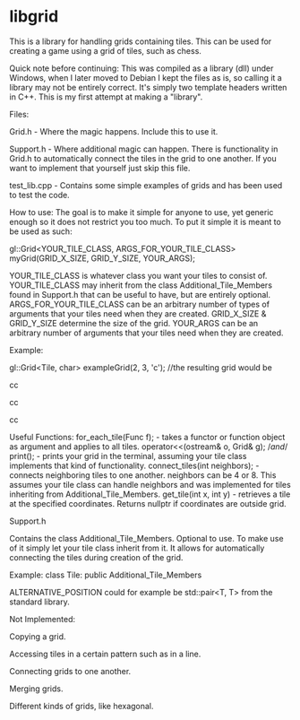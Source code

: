 # libgrid
This is a library for handling grids containing tiles. This can be used for creating a game using a grid of tiles, such as chess.

Quick note before continuing: This was compiled as a library (dll) under Windows, when I later moved to Debian I kept the files as is, so calling it a library may not be entirely correct. It's simply two template headers written in C++. This is my first attempt at making a "library". 

Files:

Grid.h - Where the magic happens. Include this to use it.

Support.h - Where additional magic can happen. There is functionality in Grid.h to automatically connect the tiles in the grid to one another. If you want to implement that yourself just skip this file.

test_lib.cpp - Contains some simple examples of grids and has been used to test the code.

How to use:
The goal is to make it simple for anyone to use, yet generic enough so it does not restrict you too much. 
To put it simple it is meant to be used as such:

gl::Grid\<YOUR_TILE_CLASS, ARGS_FOR_YOUR_TILE_CLASS\> myGrid(GRID_X_SIZE, GRID_Y_SIZE, YOUR_ARGS);

YOUR_TILE_CLASS is whatever class you want your tiles to consist of. YOUR_TILE_CLASS may inherit from the class Additional_Tile_Members found in Support.h that can be useful to have, but are entirely optional. 
ARGS_FOR_YOUR_TILE_CLASS can be an arbitrary number of types of arguments that your tiles need when they are created. 
GRID_X_SIZE & GRID_Y_SIZE determine the size of the grid.
YOUR_ARGS can be an arbitrary number of arguments that your tiles need when they are created.

Example:

gl::Grid\<Tile, char> exampleGrid(2, 3, 'c');
//the resulting grid would be

cc

cc

cc

Useful Functions:
for_each_tile(Func f); - takes a functor or function object as argument and applies to all tiles.
operator<<(ostream& o, Grid& g); /*and*/ print(); - prints your grid in the terminal, assuming your tile class implements that kind of functionality.
connect_tiles(int neighbors); - connects neighboring tiles to one another. neighbors can be 4 or 8. This assumes your tile class can handle neighbors and was implemented for tiles inheriting from Additional_Tile_Members. 
get_tile(int x, int y) - retrieves a tile at the specified coordinates. Returns nullptr if coordinates are outside grid.

Support.h

Contains the class Additional_Tile_Members. Optional to use. To make use of it simply let your tile class inherit from it. It allows for automatically connecting the tiles during creation of the grid.

Example:
class Tile: public Additional_Tile_Members<Tile>

ALTERNATIVE_POSITION could for example be std::pair<T, T> from the standard library.

Not Implemented:

Copying a grid.

Accessing tiles in a certain pattern such as in a line.

Connecting grids to one another.

Merging grids.

Different kinds of grids, like hexagonal. 

